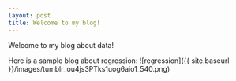 ```yaml
---
layout: post
title: Welcome to my blog!
---
```


Welcome to my blog about data!

Here is a sample blog about regression:
![regression]({{ site.baseurl }}/images/tumblr_ou4js3PTks1uog6aio1_540.png)

